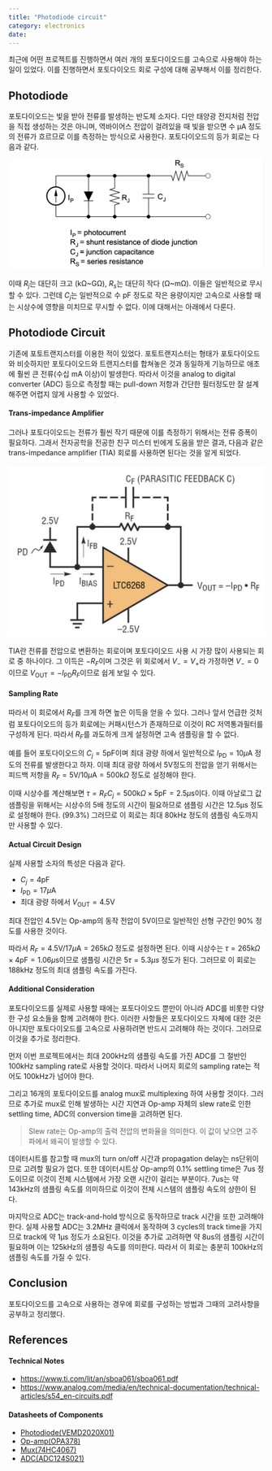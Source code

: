 ```yaml
---
title: "Photodiode circuit"
category: electronics
date:
---
```


최근에 어떤 프로젝트를 진행하면서 여러 개의 포토다이오드를 고속으로 사용해야 하는 일이 있었다. 이를 진행하면서 포토다이오드 회로 구성에 대해 공부해서 이를 정리한다.

## Photodiode

포토다이오드는 빛을 받아 전류를 발생하는 반도체 소자다. 다만 태양광 전지처럼 전압을 직접 생성하는 것은 아니며, 역바이어스 전압이 걸려있을 때 빛을 받으면 수 µA 정도의 전류가 흐르므로 이를 측정하는 방식으로 사용한다. 포토다이오드의 등가 회로는 다음과 같다.

![alt text](image.png)

이때 $R_j$는 대단히 크고 (kΩ~GΩ), $R_s$는 대단히 작다 (Ω~mΩ). 이들은 일반적으로 무시할 수 있다. 그런데 $C_j$는 일반적으로 수 pF 정도로 작은 용량이지만 고속으로 사용할 때는 시상수에 영향을 미치므로 무시할 수 없다. 이에 대해서는 아래에서 다룬다.

## Photodiode Circuit

기존에 포토트랜지스터를 이용한 적이 있었다. 포토트랜지스터는 형태가 포토다이오드와 비슷하지만 포토다이오드와 트랜지스터를 합쳐놓은 것과 동일하게 기능하므로 애초에 훨씬 큰 전류(수십 mA 이상)이 발생한다. 따라서 이것을 analog to digital converter (ADC) 등으로 측정할 때는 pull-down 저항과 간단한 필터정도만 잘 설계해주면 어렵지 않게 사용할 수 있었다.

#### Trans-impedance Amplifier

그러나 포토다이오드는 전류가 훨씬 작기 때문에 이를 측정하기 위해서는 전류 증폭이 필요하다. 그래서 전자공학을 전공한 친구 미스터 빈에게 도움을 받은 결과, 다음과 같은 trans-impedance amplifier (TIA) 회로를 사용하면 된다는 것을 알게 되었다.

![alt text](image-1.png)

TIA란 전류를 전압으로 변환하는 회로이며 포토다이오드 사용 시 가장 많이 사용되는 회로 중 하나이다. 그 이득은 $-R_F$이며 그것은 위 회로에서 $V_-=V_+$라 가정하면 $V_-=0$이므로 $V_\text{OUT}=-I_\text{PD}R_F$이므로 쉽게 보일 수 있다.

#### Sampling Rate

따라서 이 회로에서 $R_F$를 크게 하면 높은 이득을 얻을 수 있다. 그러나 앞서 언급한 것처럼 포토다이오드의 등가 회로에는 커패시턴스가 존재하므로 이것이 RC 저역통과필터를 구성하게 된다. 따라서 $R_F$를 과도하게 크게 설정하면 고속 샘플링을 할 수 없다.

예를 들어 포토다이오드의 $C_j=5\text{pF}$이며 최대 광량 하에서 일반적으로 $I_\text{PD}=10\mu\text{A}$ 정도의 전류를 발생한다고 하자. 이때 최대 광량 하에서 5V정도의 전압을 얻기 위해서는 피드백 저항을 $R_F=5\text{V}/10\mu\text{A}=500\text{k}\Omega$ 정도로 설정해야 한다.

이때 시상수를 계산해보면 $\tau=R_FC_j=500\text{k}\Omega\times5\text{pF}=2.5\mu\text{s}$이다. 이때 아날로그 값 샘플링을 위해서는 시상수의 5배 정도의 시간이 필요하므로 샘플링 시간은 12.5µs 정도로 설정해야 한다. (99.3%) 그러므로 이 회로는 최대 80kHz 정도의 샘플링 속도까지만 사용할 수 있다.

#### Actual Circuit Design

실제 사용할 소자의 특성은 다음과 같다.

- $C_j=4\text{pF}$
- $I_\text{PD}=17\mu\text{A}$
- 최대 광량 하에서 $V_\text{OUT}=4.5\text{V}$

최대 전압인 4.5V는 Op-amp의 동작 전압이 5V이므로 일반적인 선형 구간인 90% 정도를 사용한 것이다.

따라서 $R_F=4.5\text{V}/17\mu\text{A}=265\text{k}\Omega$ 정도로 설정하면 된다. 이때 시상수는 $\tau=265\text{k}\Omega\times4\text{pF}=1.06\mu\text{s}$이므로 샘플링 시간은 $5\tau=5.3µs$ 정도가 된다. 그러므로 이 회로는 188kHz 정도의 최대 샘플링 속도를 가진다.

#### Additional Consideration

포토다이오드를 실제로 사용할 때에는 포토다이오드 뿐만이 아니라 ADC를 비롯한 다양한 구성 요소들을 함께 고려해야 한다. 이러한 사항들은 포토다이오드 자체에 대한 것은 아니지만 포토다이오드를 고속으로 사용하려면 반드시 고려해야 하는 것이다. 그러므로 이것을 추가로 정리한다.

먼저 이번 프로젝트에서는 최대 200kHz의 샘플링 속도를 가진 ADC를 그 절반인 100kHz sampling rate로 사용할 것이다. 따라서 나머지 회로의 sampling rate는 적어도 100kHz가 넘어야 한다.

그리고 16개의 포토다이오드를 analog mux로 multiplexing 하여 사용할 것이다. 그러므로 추가로 mux로 인해 발생하는 시간 지연과 Op-amp 자체의 slew rate로 인한 settling time, ADC의 conversion time을 고려하면 된다.

> Slew rate는 Op-amp의 출력 전압의 변화율을 의미한다. 이 값이 낮으면 고주파에서 왜곡이 발생할 수 있다.

데이터시트를 참고할 때 mux의 turn on/off 시간과 propagation delay는 ns단위이므로 고려할 필요가 없다. 또한 데이터시트상 Op-amp의 0.1% settling time은 7us 정도이므로 이것이 전체 시스템에서 가장 오랜 시간이 걸리는 부분이다. 7us는 약 143kHz의 샘플링 속도를 의미하므로 이것이 전체 시스템의 샘플링 속도의 상한이 된다.

마지막으로 ADC는 track-and-hold 방식으로 동작하므로 track 시간을 또한 고려해야 한다. 실제 사용할 ADC는 3.2MHz 클럭에서 동작하며 3 cycles의 track time을 가지므로 track에 약 1µs 정도가 소요된다. 이것을 추가로 고려하면 약 8us의 샘플링 시간이 필요하며 이는 125kHz의 샘플링 속도를 의미한다. 따라서 이 회로는 충분히 100kHz의 샘플링 속도를 가질 수 있다.

## Conclusion

포토다이오드를 고속으로 사용하는 경우에 회로를 구성하는 방법과 그때의 고려사항을 공부하고 정리했다.

## References

#### Technical Notes

- https://www.ti.com/lit/an/sboa061/sboa061.pdf
- https://www.analog.com/media/en/technical-documentation/technical-articles/s54_en-circuits.pdf

#### Datasheets of Components

- [Photodiode(VEMD2020X01)](https://www.lcsc.com/datasheet/lcsc_datasheet_2410121811_Vishay-Intertech-VEMD2020X01_C3210968.pdf)
- [Op-amp(OPA378)](https://www.ti.com/lit/ds/symlink/opa378.pdf)
- [Mux(74HC4067)](https://www.ti.com/lit/ds/symlink/cd74hc4067.pdf)
- [ADC(ADC124S021)](https://www.ti.com/lit/ds/symlink/adc124s021.pdf)
